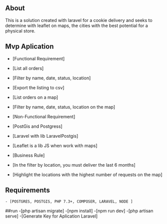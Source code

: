 ## About

This is a solution created with laravel for a cookie delivery and seeks to determine with leaflet on maps, the cities with the best potential for a physical store.

## Mvp Aplication

-   [Functional Requirement]

-   [List all orders]
-   [Filter by name, date, status, location]
-   [Export the listing to csv]
-   [List orders on a map]
-   [Filter by name, date, status, location on the map]

*   [Non-Functional Requirement]

*   [PostGis and Postgress]
*   [Laravel with lib LaravelPostgis]
*   [Leaflet is a lib JS when work with maps]

-   [Business Rule]

-   [In the filter by location, you must deliver the last 6 months]
-   [Highlight the locations with the highest number of requests on the map]

## Requirements

    - [POSTGRES, POSTGIS, PHP 7.3+, COMPOSER, LARAVEL, NODE ]

##run -[php artisan migrate] -[npm install] -[npm run dev] -[php artisan serve] -[Generate Key for Aplication Laravel]
